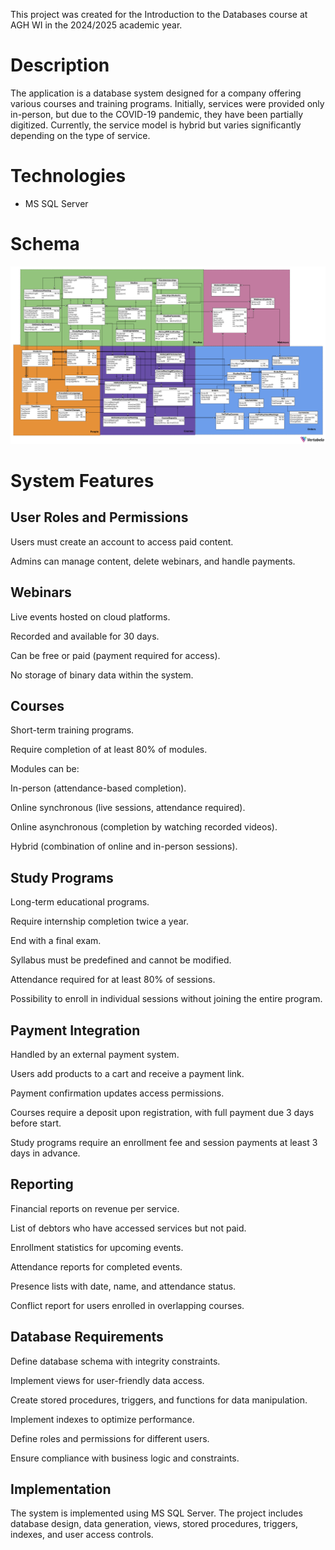 This project was created for the Introduction to the Databases course at AGH WI in the 2024/2025 academic year.

# Description

The application is a database system designed for a company offering various courses and training programs. Initially, services were provided only in-person, but due to the COVID-19 pandemic, they have been partially digitized. Currently, the service model is hybrid but varies significantly depending on the type of service.

# Technologies

+ MS SQL Server


# Schema

![Schema](Schemat.png)


# System Features

## User Roles and Permissions

Users must create an account to access paid content.

Admins can manage content, delete webinars, and handle payments.

## Webinars

Live events hosted on cloud platforms.

Recorded and available for 30 days.

Can be free or paid (payment required for access).

No storage of binary data within the system.

## Courses

Short-term training programs.

Require completion of at least 80% of modules.

Modules can be:

In-person (attendance-based completion).

Online synchronous (live sessions, attendance required).

Online asynchronous (completion by watching recorded videos).

Hybrid (combination of online and in-person sessions).

## Study Programs

Long-term educational programs.

Require internship completion twice a year.

End with a final exam.

Syllabus must be predefined and cannot be modified.

Attendance required for at least 80% of sessions.
 
Possibility to enroll in individual sessions without joining the entire program.

## Payment Integration

Handled by an external payment system.

Users add products to a cart and receive a payment link.

Payment confirmation updates access permissions.

Courses require a deposit upon registration, with full payment due 3 days before start.

Study programs require an enrollment fee and session payments at least 3 days in advance.

## Reporting

Financial reports on revenue per service.

List of debtors who have accessed services but not paid.

Enrollment statistics for upcoming events.

Attendance reports for completed events.

Presence lists with date, name, and attendance status.

Conflict report for users enrolled in overlapping courses.

## Database Requirements

Define database schema with integrity constraints.

Implement views for user-friendly data access.

Create stored procedures, triggers, and functions for data manipulation.

Implement indexes to optimize performance.

Define roles and permissions for different users.

Ensure compliance with business logic and constraints.

## Implementation

The system is implemented using MS SQL Server. The project includes database design, data generation, views, stored procedures, triggers, indexes, and user access controls.

